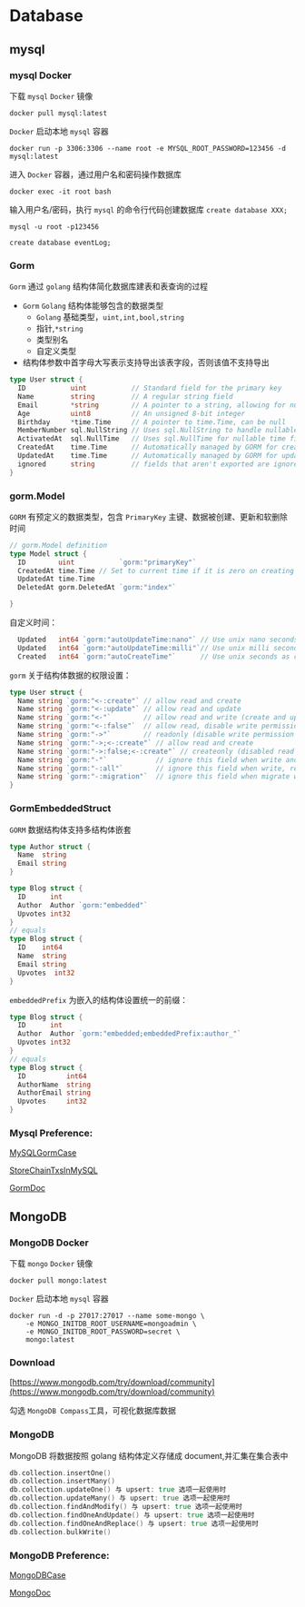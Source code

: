 # Database
## mysql
### mysql Docker
下载 `mysql` `Docker` 镜像
```shell
docker pull mysql:latest
```
`Docker` 启动本地 `mysql` 容器
```shell
docker run -p 3306:3306 --name root -e MYSQL_ROOT_PASSWORD=123456 -d mysql:latest
```
进入 `Docker` 容器，通过用户名和密码操作数据库
```shell
docker exec -it root bash
```
输入用户名/密码，执行 `mysql` 的命令行代码创建数据库 `create database XXX;`
```shell
mysql -u root -p123456

create database eventLog;
```
### Gorm
`Gorm` 通过 `golang` 结构体简化数据库建表和表查询的过程
- `Gorm` `Golang` 结构体能够包含的数据类型
    - `Golang` 基础类型，`uint,int,bool,string`
    - 指针,`*string`
    - 类型别名
    - 自定义类型
- 结构体参数中首字母大写表示支持导出该表字段，否则该值不支持导出
```go
type User struct {
  ID           uint           // Standard field for the primary key
  Name         string         // A regular string field
  Email        *string        // A pointer to a string, allowing for null values
  Age          uint8          // An unsigned 8-bit integer
  Birthday     *time.Time     // A pointer to time.Time, can be null
  MemberNumber sql.NullString // Uses sql.NullString to handle nullable strings
  ActivatedAt  sql.NullTime   // Uses sql.NullTime for nullable time fields
  CreatedAt    time.Time      // Automatically managed by GORM for creation time
  UpdatedAt    time.Time      // Automatically managed by GORM for update time
  ignored      string         // fields that aren't exported are ignored
}
```
### gorm.Model
`GORM` 有预定义的数据类型，包含 `PrimaryKey` 主键、数据被创建、更新和软删除时间
```go
// gorm.Model definition
type Model struct {
  ID        uint           `gorm:"primaryKey"`
  CreatedAt time.Time // Set to current time if it is zero on creating
  UpdatedAt time.Time
  DeletedAt gorm.DeletedAt `gorm:"index"`

}
```
自定义时间：
```go
  Updated   int64 `gorm:"autoUpdateTime:nano"` // Use unix nano seconds as updating time
  Updated   int64 `gorm:"autoUpdateTime:milli"`// Use unix milli seconds as updating time
  Created   int64 `gorm:"autoCreateTime"`      // Use unix seconds as creating time
```
`gorm` 关于结构体数据的权限设置：
```go
type User struct {
  Name string `gorm:"<-:create"` // allow read and create
  Name string `gorm:"<-:update"` // allow read and update
  Name string `gorm:"<-"`        // allow read and write (create and update)
  Name string `gorm:"<-:false"`  // allow read, disable write permission
  Name string `gorm:"->"`        // readonly (disable write permission unless it configured)
  Name string `gorm:"->;<-:create"` // allow read and create
  Name string `gorm:"->:false;<-:create"` // createonly (disabled read from db)
  Name string `gorm:"-"`            // ignore this field when write and read with struct
  Name string `gorm:"-:all"`        // ignore this field when write, read and migrate with struct
  Name string `gorm:"-:migration"`  // ignore this field when migrate with struct
}
```
### GormEmbeddedStruct
`GORM` 数据结构体支持多结构体嵌套
```go
type Author struct {
  Name  string
  Email string
}

type Blog struct {
  ID      int
  Author  Author `gorm:"embedded"`
  Upvotes int32
}
// equals
type Blog struct {
  ID    int64
  Name  string
  Email string
  Upvotes  int32
}
```
`embeddedPrefix` 为嵌入的结构体设置统一的前缀：
```go
type Blog struct {
  ID      int
  Author  Author `gorm:"embedded;embeddedPrefix:author_"`
  Upvotes int32
}
// equals
type Blog struct {
  ID          int64
  AuthorName  string
  AuthorEmail string
  Upvotes     int32
}
```
### Mysql Preference:

[MySQLGormCase](https://github.com/yuhuajing/MySQLGormCase)

[StoreChainTxsInMySQL](https://github.com/yuhuajing/StoreChainTransactionInMySQL)

[GormDoc](https://gorm.io/docs/)

## MongoDB
### MongoDB Docker
下载 `mongo` `Docker` 镜像
```shell
docker pull mongo:latest
```
`Docker` 启动本地 `mysql` 容器
```shell
docker run -d -p 27017:27017 --name some-mongo \
	-e MONGO_INITDB_ROOT_USERNAME=mongoadmin \
	-e MONGO_INITDB_ROOT_PASSWORD=secret \
	mongo:latest
```

### Download
[https://www.mongodb.com/try/download/community](https://www.mongodb.com/try/download/community)

勾选 `MongoDB Compass`工具，可视化数据库数据

### MongoDB
MongoDB 将数据按照 golang 结构体定义存储成 document,并汇集在集合表中
```go
db.collection.insertOne()
db.collection.insertMany()
db.collection.updateOne() 与 upsert: true 选项一起使用时
db.collection.updateMany() 与 upsert: true 选项一起使用时
db.collection.findAndModify() 与 upsert: true 选项一起使用时
db.collection.findOneAndUpdate() 与 upsert: true 选项一起使用时
db.collection.findOneAndReplace() 与 upsert: true 选项一起使用时
db.collection.bulkWrite()
```
### MongoDB Preference:
[MongoDBCase](https://github.com/yuhuajing/MongoDBCase)

[MongoDoc](https://www.mongodb.com/zh-cn/docs/manual/reference/insert-methods/)


